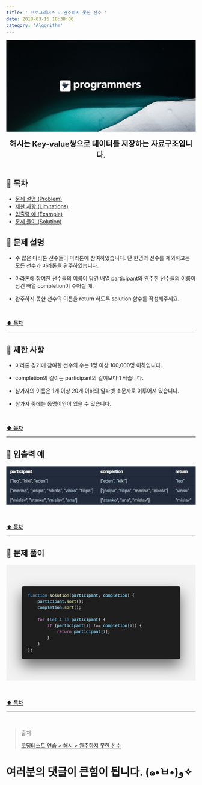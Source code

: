 ```yaml
---
title: ' 프로그래머스 ▻ 완주하지 못한 선수 '
date: 2019-03-15 18:30:00
category: 'Algorithm'
---
```


![](../images/logo.1.jpg)

<center><strong style="font-size: 20px;">해시는 Key-value쌍으로 데이터를 저장하는 자료구조입니다.</strong></center>

<br />

## **💎 목차**

- [문제 설명 (Problem)](#-문제-설명)
- [제한 사항 (Limitations)](#-제한-사항)
- [입출력 예 (Example)](#-입출력-예)
- [문제 풀이 (Solution)](#-문제-풀이)

## **📕 문제 설명**

- 수 많은 마라톤 선수들이 마라톤에 참여하였습니다. 단 한명의 선수를 제외하고는 모든 선수가 마라톤을 완주하였습니다.

- 마라톤에 참여한 선수들의 이름이 담긴 배열 participant와 완주한 선수들의 이름이 담긴 배열 completion이 주어질 때,

- 완주하지 못한 선수의 이름을 return 하도록 solution 함수를 작성해주세요.

<br />

**[⬆ 목차](#-목차)**

<hr />

## **🔖 제한 사항**

- 마라톤 경기에 참여한 선수의 수는 1명 이상 100,000명 이하입니다.

- completion의 길이는 participant의 길이보다 1 작습니다.

- 참가자의 이름은 1개 이상 20개 이하의 알파벳 소문자로 이루어져 있습니다.

- 참가자 중에는 동명이인이 있을 수 있습니다.

<br />

**[⬆ 목차](#-목차)**

<hr />

## **📙 입출력 예**

![](../images/hash/1.example.png)
<br />

<br />

**[⬆ 목차](#-목차)**

<hr />

## **📘 문제 풀이**

![](../images/hash/1.solution.png)
<br />

<br />

**[⬆ 목차](#-목차)**

<hr />

<br />

> 출처
>
> <a href="https://programmers.co.kr/learn/courses/30/lessons/42576" target="_blank">코딩테스트 연습 > 해시 > 완주하지 못한 선수</a>

# 여러분의 댓글이 큰힘이 됩니다. (๑•̀ㅂ•́)و✧

